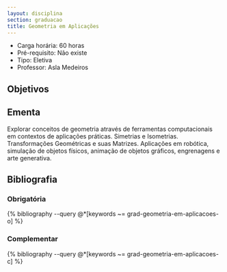 ```yaml
---
layout: disciplina
section: graduacao
title: Geometria em Aplicações
---
```


- Carga horária: 60 horas
- Pré-requisito: Não existe
- Tipo: Eletiva
- Professor: Asla Medeiros

## Objetivos

## Ementa

Explorar conceitos de geometria através de ferramentas computacionais
em contextos de aplicações práticas. Simetrias e
Isometrias. Transformações Geométricas e suas Matrizes. Aplicações em
robótica, simulação de objetos físicos, animação de objetos gráficos,
engrenagens e arte generativa.

## Bibliografia

### Obrigatória

{% bibliography --query @*[keywords ~= grad-geometria-em-aplicacoes-o] %}

### Complementar

{% bibliography --query @*[keywords ~= grad-geometria-em-aplicacoes-c] %}
